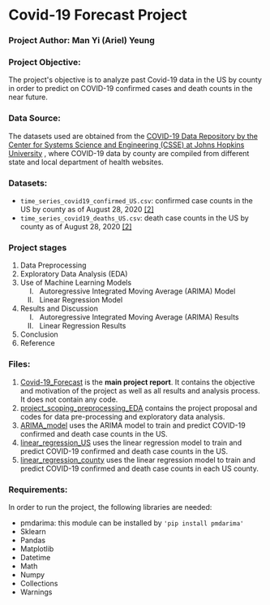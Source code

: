 # Covid-19 Forecast Project
### Project Author: Man Yi (Ariel) Yeung

### Project Objective:
The project's objective is to analyze past Covid-19 data in the US by county in order to predict on COVID-19 confirmed cases and death counts in the near future.

### Data Source:
The datasets used are obtained from the <a href='https://github.com/CSSEGISandData/COVID-19/tree/master/csse_covid_19_data/csse_covid_19_time_series'>COVID-19 Data Repository by the Center for Systems Science and Engineering (CSSE) at Johns Hopkins University</a> , where COVID-19 data by county are compiled from different state and local department of health websites.

### Datasets:
- `time_series_covid19_confirmed_US.csv`: confirmed case counts in the US by county as of August 28, 2020 <a href='#r2'>[2]</a>
- `time_series_covid19_deaths_US.csv`: death case counts in the US by county as of August 28, 2020 <a href='#r2'>[2]</a>

### Project stages
1. Data Preprocessing
2. Exploratory Data Analysis (EDA)
3. Use of Machine Learning Models<br/>
&emsp; I. &nbsp; Autoregressive Integrated Moving Average (ARIMA) Model<br/>
&emsp;II. &nbsp; Linear Regression Model
4. Results and Discussion<br/>
&emsp; I. &nbsp; Autoregressive Integrated Moving Average (ARIMA) Results<br/>
&emsp;II. &nbsp; Linear Regression Results
5. Conclusion
6. Reference

### Files:
1. <a href='https://nbviewer.jupyter.org/github/Ariel-Yeung/COVID-19_forecast/blob/master/Covid-19_Forecast.ipynb#r1' target='_blank'>Covid-19_Forecast</a> is the <b>main project report</b>. It contains the objective and motivation of the project as well as all results and analysis process. It does not contain any code.
2. <a href='./project_scoping_preprocessing_EDA.ipynb'>project_scoping_preprocessing_EDA</a> contains the project proposal and codes for data pre-processing and exploratory data analysis.
3. <a href='./ARIMA_model.ipynb'>ARIMA_model</a> uses the ARIMA model to train and predict COVID-19 confirmed and death case counts in the US.
4. <a href='./linear_regression_US.ipynb'>linear_regression_US</a> uses the linear regression model to train and predict COVID-19 confirmed and death case counts in the US.
5. <a href='./linear_regression_county.ipynb'>linear_regression_county</a> uses the linear regression model to train and predict COVID-19 confirmed and death case counts in each US county.

### Requirements:
In order to run the project, the following libraries are needed:
- pmdarima: this module can be installed by `'pip install pmdarima'`
- Sklearn
- Pandas
- Matplotlib
- Datetime
- Math
- Numpy
- Collections
- Warnings
